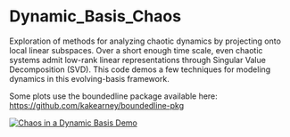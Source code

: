 # Dynamic_Basis_Chaos

Exploration of methods for analyzing chaotic dynamics by projecting onto local linear subspaces. Over a short enough time scale, even chaotic systems admit low-rank linear representations through Singular Value Decomposition (SVD). This code demos a few techniques for modeling dynamics in this evolving-basis framework.

Some plots use the boundedline package available here: https://github.com/kakearney/boundedline-pkg


[![Chaos in a Dynamic Basis Demo](https://i.imgur.com/EEq0wp5.png)](https://youtu.be/tyhj8CF_n6I)

